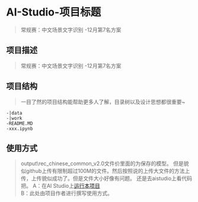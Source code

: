 # AI-Studio-项目标题
> 常规赛：中文场景文字识别 -12月第7名方案

## 项目描述
> 常规赛：中文场景文字识别 -12月第7名方案

## 项目结构
> 一目了然的项目结构能帮助更多人了解，目录树以及设计思想都很重要~
```
-|data
-|work
-README.MD
-xxx.ipynb
```
## 使用方式
>  output\rec_chinese_common_v2.0文件价里面的为保存的模型。
>  但是貌似github上传有限制超过100M的文件。然后按照说的上传大文件的方法上传，上传貌似成功了。但是文件大小好像有问题。
>  还是去aistudio上看代码把。
A：在AI Studio上[运行本项目](https://aistudio.baidu.com/aistudio/projectdetail/3050497)  
B：此处由项目作者进行撰写使用方式。

